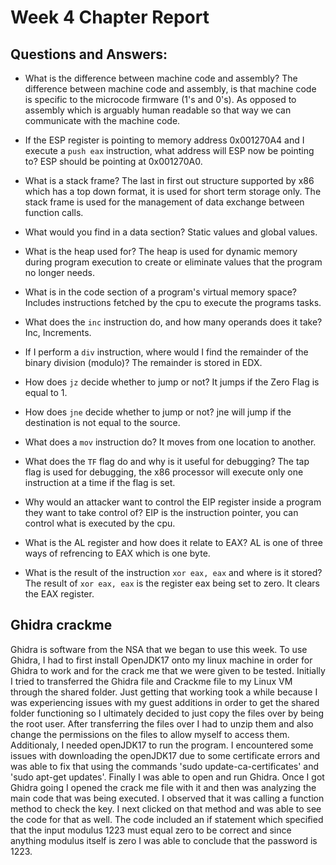 # Week 4 Chapter Report

## Questions and Answers:

- What is the difference between machine code and assembly?
The difference between machine code and assembly, is that machine code is specific to the microcode firmware (1's and 0's). As opposed to assembly which is arguably human readable so that way we can communicate with the machine code.

- If the ESP register is pointing to memory address 0x001270A4 and I execute a `push eax` instruction, what address will ESP now be pointing to?
ESP should be pointing at 0x001270A0.

- What is a stack frame?
The last in first out structure supported by x86 which has a top down format, it is used for short term storage only. The stack frame is  used for the management of data exchange between function calls.

- What would you find in a data section?
Static values and global values.

- What is the heap used for?
The heap is used for dynamic memory during program execution to create or eliminate values that the program no longer needs.

- What is in the code section of a program's virtual memory space?
Includes instructions fetched by the cpu to execute the programs tasks.

- What does the `inc` instruction do, and how many operands does it take?
Inc, Increments. 

- If I perform a `div` instruction, where would I find the remainder of the binary division (modulo)?
The remainder is stored in EDX.

- How does `jz` decide whether to jump or not?
It jumps if the Zero Flag is equal to 1.

- How does `jne` decide whether to jump or not?
jne will jump if the destination is not equal to the source.

- What does a `mov` instruction do?
It moves from one location to another.

- What does the `TF` flag do and why is it useful for debugging?
The tap flag is used for debugging, the x86 processor will execute only one instruction at a time if the flag is set.

- Why would an attacker want to control the EIP register inside a program they want to take control of?
EIP is the instruction pointer, you can control what is executed by the cpu.

- What is the AL register and how does it relate to EAX?
AL is one of three ways of refrencing to EAX which is one byte.

- What is the result of the instruction `xor eax, eax` and where is it stored?
The result of `xor eax, eax` is the register eax being set to zero. It clears the EAX register.

## Ghidra crackme

Ghidra is software from the NSA that we began to use this week. To use Ghidra, I had to first install OpenJDK17 onto my linux machine in order for Ghidra to work and for the crack me that we were given to be tested. Initially I tried to transferred the Ghidra file and Crackme file to my Linux VM through the shared folder. Just getting that working took a while because I was experiencing issues with my guest additions in order to get the shared folder functioning so I ultimately decided to just copy the files over by being the root user. After transferring the files over I had to unzip them and also change the permissions on the files to allow myself to access them. Additionaly, I needed openJDK17 to run the program. I encountered some issues with downloading the openJDK17 due to some certificate errors and was able to fix that using the commands 'sudo update-ca-certificates' and 'sudo apt-get updates'. Finally I was able to open and run Ghidra. Once I got Ghidra going I opened the crack me file with it and then was analyzing the main code that was being executed. I observed that it was calling a function method to check the key. I next clicked on that method and was able to see the code for that as well. The code included an if statement which specified that the input modulus 1223 must equal zero to be correct and since anything modulus itself is zero I was able to conclude that the password is 1223.
